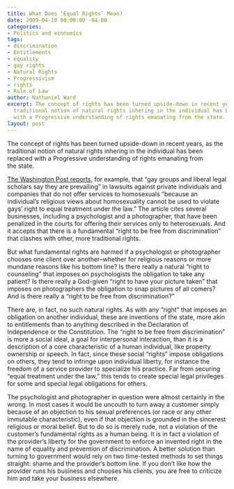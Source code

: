 ```yaml
---
title: What Does ‘Equal Rights’ Mean?
date: 2009-04-10 00:00:00 -04:00
categories:
- Politics and economics
tags:
- discrimination
- Entitlements
- equality
- gay rights
- Natural Rights
- Progressivism
- rights
- Rule of Law
author: Nathaniel Ward
excerpt: The concept of rights has been turned upside-down in recent years, as the
  traditional notion of natural rights inhering in the individual has been replaced
  with a Progressive understanding of rights emanating from the state.
layout: post
---
```


The concept of rights has been turned upside-down in recent years, as the traditional notion of natural rights inhering in the individual has been replaced with a Progressive understanding of rights emanating from the state.

[The Washington Post reports][1], for example, that “gay groups and liberal legal scholars say they are prevailing” in lawsuits against private individuals and companies that do not offer services to homosexuals “because an individual’s religious views about homosexuality cannot be used to violate gays’ right to equal treatment under the law.” The article cites several businesses, including a psychologist and a photographer, that have been penalized in the courts for offering their services only to heterosexuals. And it accepts that there is a fundamental “right to be free from discrimination” that clashes with other, more traditional rights.

But what fundamental rights are harmed if a psychologist or photographer chooses one client over another–whether for religious reasons or more mundane reasons like his bottom line? Is there really a natural “right to counseling” that imposes on psychologists the obligation to take any patient? Is there really a God-given “right to have your picture taken” that imposes on photographers the obligation to snap pictures of all comers? And is there really a “right to be free from discrimination?”

There are, in fact, no such natural rights. As with any “right” that imposes an obligation on another individual, these are inventions of the state, more akin to entitlements than to anything described in the Declaration of Independence or the Constitution. The “right to be free from discrimination” is more a social ideal, a goal for interpersonal interaction, than it is a description of a core characteristic of a human individual, like property ownership or speech. In fact, since these social “rights” impose obligations on others, they tend to infringe upon individual liberty, for instance the freedom of a service provider to specialize his practice. Far from securing “equal treatment under the law,” this tends to create special legal privileges for some and special legal obligations for others.

The psychologist and photographer in question were almost certainly in the wrong. In most cases it would be uncouth to turn away a customer simply because of an objection to his sexual preferences (or race or any other immutable characteristic), even if that objection is grounded in the sincerest religious or moral belief. But to do so is merely rude, not a violation of the customer’s fundamental rights as a human being. It is in fact a violation of the provider’s liberty for the government to enforce an invented right in the name of equality and prevention of discrimination. A better solution than turning to government would rely on two time-tested methods to set things straight: shame and the provider’s bottom line. If you don’t like how the provider runs his business and chooses his clients, you are free to criticize him and take your business elsewhere.

 [1]: http://www.washingtonpost.com/wp-dyn/content/article/2009/04/09/AR2009040904063.html